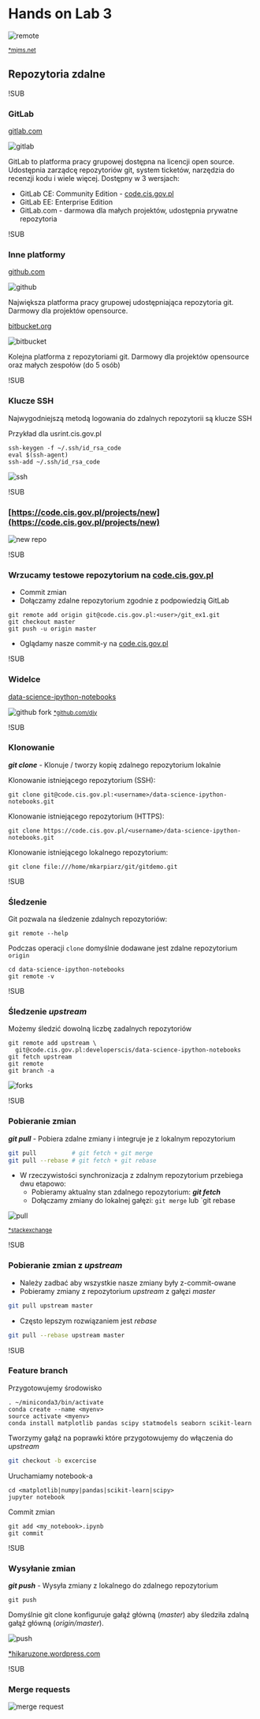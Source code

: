 # Hands on Lab 3
![remote](images/Remote.jpg)

<small>[*mjms.net](http://www.mjms.net/blog/5-tips-for-managing-remote-workers/)</small>
## Repozytoria zdalne

!SUB
### GitLab

[gitlab.com](https://gitlab.com)

![gitlab](images/gitlab-logo.png)

GitLab to platforma pracy grupowej dostępna na licencji open source. Udostępnia zarządcę repozytoriów git, system ticketów, narzędzia do recenzji kodu i wiele więcej. Dostępny w 3 wersjach:
 * GitLab CE: Community Edition - [code.cis.gov.pl](https://code.cis.gov.pl)
 * GitLab EE: Enterprise Edition
 * GitLab.com - darmowa dla małych projektów, udostępnia prywatne repozytoria

!SUB
### Inne platformy

[github.com](https://github.com)

![github](images/Octocat.png)

Największa platforma pracy grupowej udostępniająca repozytoria git. Darmowy dla projektów opensource.

[bitbucket.org](https://bitbucket.org)

![bitbucket](images/bitbucket.png)

Kolejna platforma z repozytoriami git. Darmowy dla projektów opensource oraz małych zespołów (do 5 osób)

!SUB
### Klucze SSH

Najwygodniejszą metodą logowania do zdalnych repozytorii są klucze SSH

Przykład dla usrint.cis.gov.pl

```
ssh-keygen -f ~/.ssh/id_rsa_code
eval $(ssh-agent)
ssh-add ~/.ssh/id_rsa_code
```

![ssh](images/ssh.png)

!SUB
### [https://code.cis.gov.pl/projects/new](https://code.cis.gov.pl/projects/new)

![new repo](images/gitlab-new-repo.png)

!SUB
### Wrzucamy testowe repozytorium na [code.cis.gov.pl](https://code.cis.gov.pl)

- Commit zmian
- Dołączamy zdalne repozytorium zgodnie z podpowiedzią GitLab

```
git remote add origin git@code.cis.gov.pl:<user>/git_ex1.git
git checkout master
git push -u origin master
```

- Oglądamy nasze commit-y na [code.cis.gov.pl](https://code.cis.gov.pl)


!SUB
### Widelce

[data-science-ipython-notebooks](https://code.cis.gov.pl/developerscis/data-science-ipython-notebooks)

![github fork](images/github-fork.gif)
<small>[*github.com/diy](https://github.com/diy/open-sourcerer/blob/master/script.md)</small>

!SUB
### Klonowanie

_**git clone**_ - Klonuje / tworzy kopię zdalnego repozytorium lokalnie

Klonowanie istniejącego repozytorium (SSH):

```
git clone git@code.cis.gov.pl:<username>/data-science-ipython-notebooks.git
```

Klonowanie istniejącego repozytorium (HTTPS):

```
git clone https://code.cis.gov.pl/<username>/data-science-ipython-notebooks.git
```

Klonowanie istniejącego lokalnego repozytorium:

```
git clone file:///home/mkarpiarz/git/gitdemo.git
```

!SUB
### Śledzenie

Git pozwala na śledzenie zdalnych repozytoriów:

```
git remote --help
```

Podczas operacji `clone` domyślnie dodawane jest zdalne repozytorium `origin`

```
cd data-science-ipython-notebooks
git remote -v
```

!SUB
### Śledzenie *upstream*

Możemy śledzić dowolną liczbę zadalnych repozytoriów

```
git remote add upstream \
  git@code.cis.gov.pl:developerscis/data-science-ipython-notebooks
git fetch upstream
git remote
git branch -a
```

![forks](images/forks.png)

!SUB
### Pobieranie zmian

_**git pull**_ - Pobiera zdalne zmiany i integruje je z lokalnym repozytorium

```bash
git pull          # git fetch + git merge
git pull --rebase # git fetch + git rebase
```

* W rzeczywistości synchronizacja z zdalnym repozytorium przebiega dwu etapowo:
  * Pobieramy aktualny stan zdalnego repozytorium: _**git fetch**_
  * Dołączamy zmiany do lokalnej gałęzi: `git merge` lub `git rebase

![pull](images/pull.jpg)

<small>[*stackexchange](https://physics.stackexchange.com/questions/133614/the-best-way-in-which-a-man-can-pull-a-train)</small>

!SUB
### Pobieranie zmian z *upstream*

- Należy zadbać aby wszystkie nasze zmiany były z-commit-owane
- Pobieramy zmiany z repozytorium *upstream* z gałęzi *master*

```bash
git pull upstream master
```

- Często lepszym rozwiązaniem jest *rebase*

```bash
git pull --rebase upstream master
```

!SUB
### Feature branch

Przygotowujemy środowisko

```
. ~/miniconda3/bin/activate
conda create --name <myenv>
source activate <myenv>
conda install matplotlib pandas scipy statmodels seaborn scikit-learn
```

Tworzymy gałąź na poprawki które przygotowujemy do włączenia do *upstream*

```bash
git checkout -b excercise
```

Uruchamiamy notebook-a

```
cd <matplotlib|numpy|pandas|scikit-learn|scipy>
jupyter notebook
```

Commit zmian

```
git add <my_notebook>.ipynb
git commit
```

!SUB
### Wysyłanie zmian

_**git push**_ - Wysyła zmiany z lokalnego do zdalnego repozytorium

```
git push
```

Domyślnie git clone konfiguruje gałąź główną (*master*) aby śledziła zdalną gałąź główną (*origin/master*).

![push](images/push.png)

[*hikaruzone.wordpress.com](https://hikaruzone.wordpress.com/2015/10/06/in-case-of-fire-1-git-commit-2-git-push-3-leave-building/)

!SUB
### Merge requests

![merge request](images/merge-request.png)

